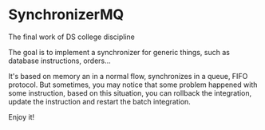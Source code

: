 # SynchronizerMQ
The final work of DS college discipline

The goal is to implement a synchronizer for generic things,
such as database instructions, orders...

It's based on memory an in a normal flow, synchronizes in a queue, FIFO protocol.
But sometimes, you may notice that some problem happened with some instruction,
based on this situation, you can rollback the integration, update the instruction
and restart the batch integration.

Enjoy it!
